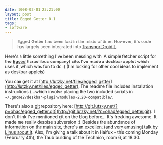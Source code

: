 ```yaml
---
date: 2008-02-01 23:21:00
layout: post
title: Egged Getter 0.1
tags:
- software
---
```


> Egged Getter has been lost in the mists of time. However, it's code has
> largely been integrated into [TransportDroidIL].

Here's a little something I've been messing with: A simple fetcher script for
the [Egged](http://www.egged.co.il) (Israeli bus company) site. I've made a
deskbar applet which uses it, which was fun to do :) (I'm looking for other
cool ideas to implement as deskbar applets)  
  
You can get it at
[http://lutzky.net/files/egged_getter](http://lutzky.net/files/egged_getter).
The readme file includes installation instructions (...which involve placing
the two included scripts in
`~/.gnome2/deskbar-plugin/modules-2.20-compatible/`.  
  
There's also a [git](http://git.or.cz) repository here:
[http://git.lutzky.net/?p=ohad/egged_getter.git](http://git.lutzky.net/?p=ohad/egged_getter.git).
I don't think I've mentioned git on the blog before... It's freaking awesome.
It made me really despise subversion :). Besides the abundance of information
on [the main site](http://git.or.cz), there's [an excellent (and very amusing)
talk by Linus about it](http://www.youtube.com/watch?v=4XpnKHJAok8). Also, I'm
giving a talk about it in Haifux - this coming Monday (February 4th), the Taub
building of the Technion, room 6, at 18:30.

[TransportDroidIL]: https://github.com/lutzky/TransportDroidIL
